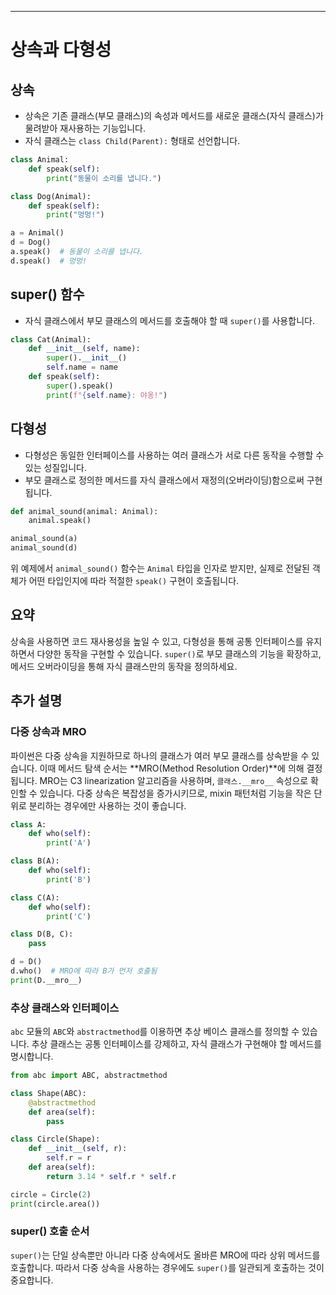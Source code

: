 ---

# 상속과 다형성

## 상속

- 상속은 기존 클래스(부모 클래스)의 속성과 메서드를 새로운 클래스(자식 클래스)가 물려받아 재사용하는 기능입니다.
- 자식 클래스는 `class Child(Parent):` 형태로 선언합니다.

```python
class Animal:
    def speak(self):
        print("동물이 소리를 냅니다.")

class Dog(Animal):
    def speak(self):
        print("멍멍!")

a = Animal()
d = Dog()
a.speak()  # 동물이 소리를 냅니다.
d.speak()  # 멍멍!
```

## super() 함수

- 자식 클래스에서 부모 클래스의 메서드를 호출해야 할 때 `super()`를 사용합니다.

```python
class Cat(Animal):
    def __init__(self, name):
        super().__init__()
        self.name = name
    def speak(self):
        super().speak()
        print(f"{self.name}: 야옹!")
```

## 다형성

- 다형성은 동일한 인터페이스를 사용하는 여러 클래스가 서로 다른 동작을 수행할 수 있는 성질입니다.
- 부모 클래스로 정의한 메서드를 자식 클래스에서 재정의(오버라이딩)함으로써 구현됩니다.

```python
def animal_sound(animal: Animal):
    animal.speak()

animal_sound(a)
animal_sound(d)
```

위 예제에서 `animal_sound()` 함수는 `Animal` 타입을 인자로 받지만, 실제로 전달된 객체가 어떤 타입인지에 따라 적절한 `speak()` 구현이 호출됩니다.

## 요약

상속을 사용하면 코드 재사용성을 높일 수 있고, 다형성을 통해 공통 인터페이스를 유지하면서 다양한 동작을 구현할 수 있습니다. `super()`로 부모 클래스의 기능을 확장하고, 메서드 오버라이딩을 통해 자식 클래스만의 동작을 정의하세요.

## 추가 설명

### 다중 상속과 MRO

파이썬은 다중 상속을 지원하므로 하나의 클래스가 여러 부모 클래스를 상속받을 수 있습니다. 이때 메서드 탐색 순서는 **MRO(Method Resolution Order)**에 의해 결정됩니다. MRO는 C3 linearization 알고리즘을 사용하며, `클래스.__mro__` 속성으로 확인할 수 있습니다. 다중 상속은 복잡성을 증가시키므로, mixin 패턴처럼 기능을 작은 단위로 분리하는 경우에만 사용하는 것이 좋습니다.

```python
class A:
    def who(self):
        print('A')

class B(A):
    def who(self):
        print('B')

class C(A):
    def who(self):
        print('C')

class D(B, C):
    pass

d = D()
d.who()  # MRO에 따라 B가 먼저 호출됨
print(D.__mro__)
```

### 추상 클래스와 인터페이스

`abc` 모듈의 `ABC`와 `abstractmethod`를 이용하면 추상 베이스 클래스를 정의할 수 있습니다. 추상 클래스는 공통 인터페이스를 강제하고, 자식 클래스가 구현해야 할 메서드를 명시합니다.

```python
from abc import ABC, abstractmethod

class Shape(ABC):
    @abstractmethod
    def area(self):
        pass

class Circle(Shape):
    def __init__(self, r):
        self.r = r
    def area(self):
        return 3.14 * self.r * self.r

circle = Circle(2)
print(circle.area())
```

### super() 호출 순서

`super()`는 단일 상속뿐만 아니라 다중 상속에서도 올바른 MRO에 따라 상위 메서드를 호출합니다. 따라서 다중 상속을 사용하는 경우에도 `super()`를 일관되게 호출하는 것이 중요합니다.
